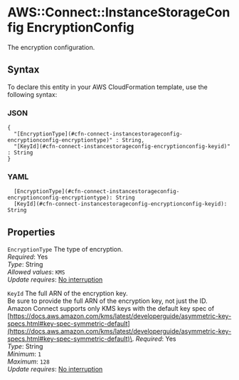 # AWS::Connect::InstanceStorageConfig EncryptionConfig<a name="aws-properties-connect-instancestorageconfig-encryptionconfig"></a>

The encryption configuration\.

## Syntax<a name="aws-properties-connect-instancestorageconfig-encryptionconfig-syntax"></a>

To declare this entity in your AWS CloudFormation template, use the following syntax:

### JSON<a name="aws-properties-connect-instancestorageconfig-encryptionconfig-syntax.json"></a>

```
{
  "[EncryptionType](#cfn-connect-instancestorageconfig-encryptionconfig-encryptiontype)" : String,
  "[KeyId](#cfn-connect-instancestorageconfig-encryptionconfig-keyid)" : String
}
```

### YAML<a name="aws-properties-connect-instancestorageconfig-encryptionconfig-syntax.yaml"></a>

```
  [EncryptionType](#cfn-connect-instancestorageconfig-encryptionconfig-encryptiontype): String
  [KeyId](#cfn-connect-instancestorageconfig-encryptionconfig-keyid): String
```

## Properties<a name="aws-properties-connect-instancestorageconfig-encryptionconfig-properties"></a>

`EncryptionType` <a name="cfn-connect-instancestorageconfig-encryptionconfig-encryptiontype"></a>
The type of encryption\.  
_Required_: Yes  
_Type_: String  
_Allowed values_: `KMS`  
_Update requires_: [No interruption](https://docs.aws.amazon.com/AWSCloudFormation/latest/UserGuide/using-cfn-updating-stacks-update-behaviors.html#update-no-interrupt)

`KeyId` <a name="cfn-connect-instancestorageconfig-encryptionconfig-keyid"></a>
The full ARN of the encryption key\.  
Be sure to provide the full ARN of the encryption key, not just the ID\.  
Amazon Connect supports only KMS keys with the default key spec of [https://docs.aws.amazon.com/kms/latest/developerguide/asymmetric-key-specs.html#key-spec-symmetric-default](https://docs.aws.amazon.com/kms/latest/developerguide/asymmetric-key-specs.html#key-spec-symmetric-default)\.
_Required_: Yes  
_Type_: String  
_Minimum_: `1`  
_Maximum_: `128`  
_Update requires_: [No interruption](https://docs.aws.amazon.com/AWSCloudFormation/latest/UserGuide/using-cfn-updating-stacks-update-behaviors.html#update-no-interrupt)
